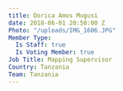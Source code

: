 ```yaml
---
title: Dorica Amos Mugusi
date: 2018-06-01 20:50:00 Z
Photo: "/uploads/IMG_1606.JPG"
Member Type:
  Is Staff: true
  Is Voting Member: true
Job Title: Mapping Supervisor
Country: Tanzania
Team: Tanzania
---
```


